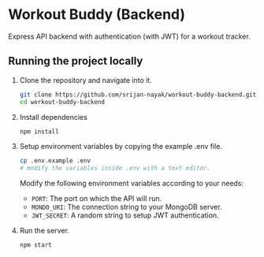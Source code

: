 # Workout Buddy (Backend)

Express API backend with authentication (with JWT) for a workout tracker.

## Running the project locally

1. Clone the repository and navigate into it.

   ```bash
   git clone https://github.com/srijan-nayak/workout-buddy-backend.git
   cd workout-buddy-backend
   ```

2. Install dependencies

   ```bash
   npm install
   ```

3. Setup environment variables by copying the example .env file.

   ```bash
   cp .env.example .env
   # modify the variables inside .env with a text editor.
   ```

   Modify the following environment variables according to your needs:

   - `PORT`: The port on which the API will run.
   - `MONDO_URI`: The connection string to your MongoDB server.
   - `JWT_SECRET`: A random string to setup JWT authentication.

4. Run the server.
   ```bash
   npm start
   ```
